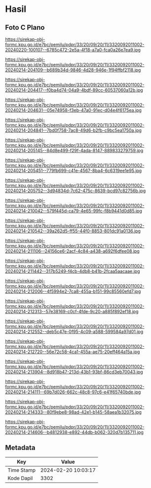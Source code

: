 # Hasil

## Foto C Plano

https://sirekap-obj-formc.kpu.go.id/e7bc/pemilu/pdpr/33/20/09/20/11/3320092011002-20240220-100107--6785c472-2e5a-4f18-a7a0-fca0a26e7ea9.jpg

https://sirekap-obj-formc.kpu.go.id/e7bc/pemilu/pdpr/33/20/09/20/11/3320092011002-20240214-204109--b689b34d-9846-4d28-946e-1f94ffbf2118.jpg

https://sirekap-obj-formc.kpu.go.id/e7bc/pemilu/pdpr/33/20/09/20/11/3320092011002-20240214-204417--f0ba4d74-04a9-4bdf-89cc-60537060a12b.jpg

https://sirekap-obj-formc.kpu.go.id/e7bc/pemilu/pdpr/33/20/09/20/11/3320092011002-20240214-204631--05e74958-f3eb-47a0-91ec-d04e4f6175ea.jpg

https://sirekap-obj-formc.kpu.go.id/e7bc/pemilu/pdpr/33/20/09/20/11/3320092011002-20240214-204841--7bd0f758-7ac8-49d6-b2fb-c9bc5ea1750a.jpg

https://sirekap-obj-formc.kpu.go.id/e7bc/pemilu/pdpr/33/20/09/20/11/3320092011002-20240214-205145--84d8e499-f29f-4ada-8147-889833279759.jpg

https://sirekap-obj-formc.kpu.go.id/e7bc/pemilu/pdpr/33/20/09/20/11/3320092011002-20240214-205451--779fb699-c41e-4567-8ba4-6c6319ee1e95.jpg

https://sirekap-obj-formc.kpu.go.id/e7bc/pemilu/pdpr/33/20/09/20/11/3320092011002-20240214-205752--3d94834d-7c62-475c-8639-bcd97c82756b.jpg

https://sirekap-obj-formc.kpu.go.id/e7bc/pemilu/pdpr/33/20/09/20/11/3320092011002-20240214-210042--579f445d-ca79-4e65-99fc-f8b9441d0d85.jpg

https://sirekap-obj-formc.kpu.go.id/e7bc/pemilu/pdpr/33/20/09/20/11/3320092011002-20240214-210542--39a262d5-ff55-44f0-8853-801dc91a0136.jpg

https://sirekap-obj-formc.kpu.go.id/e7bc/pemilu/pdpr/33/20/09/20/11/3320092011002-20240214-211106--24156ce6-2acf-4c84-a438-a692f6dfee08.jpg

https://sirekap-obj-formc.kpu.go.id/e7bc/pemilu/pdpr/33/20/09/20/11/3320092011002-20240214-211442--317b5249-f4cb-4db8-b41b-2fcaa5aacaae.jpg

https://sirekap-obj-formc.kpu.go.id/e7bc/pemilu/pdpr/33/20/09/20/11/3320092011002-20240214-212006--4f5994e2-7ca8-455a-b151-99c85560efd7.jpg

https://sirekap-obj-formc.kpu.go.id/e7bc/pemilu/pdpr/33/20/09/20/11/3320092011002-20240214-212313--57e38169-c0cf-4fde-9c20-a885f892ef18.jpg

https://sirekap-obj-formc.kpu.go.id/e7bc/pemilu/pdpr/33/20/09/20/11/3320092011002-20240214-212552--deb5c47e-0f95-4c09-a588-599584a97d01.jpg

https://sirekap-obj-formc.kpu.go.id/e7bc/pemilu/pdpr/33/20/09/20/11/3320092011002-20240214-212720--56e72c58-4ca1-455a-ae75-20eff464a15a.jpg

https://sirekap-obj-formc.kpu.go.id/e7bc/pemilu/pdpr/33/20/09/20/11/3320092011002-20240214-213904--8d918b47-213d-43b1-93bf-86cd3eb70043.jpg

https://sirekap-obj-formc.kpu.go.id/e7bc/pemilu/pdpr/33/20/09/20/11/3320092011002-20240214-214111--69b7d026-662c-48c8-97c6-e41f65740bde.jpg

https://sirekap-obj-formc.kpu.go.id/e7bc/pemilu/pdpr/33/20/09/20/11/3320092011002-20240214-214333--80f9ebe8-98ad-42e1-b145-58aea1b32075.jpg

https://sirekap-obj-formc.kpu.go.id/e7bc/pemilu/pdpr/33/20/09/20/11/3320092011002-20240214-214606--b4812938-e892-44db-b062-320d7b135711.jpg


## Metadata

| Key        | Value               |
| ---------- | ------------------- |
| Time Stamp | 2024-02-20 10:03:17 |
| Kode Dapil | 3302                |



